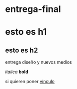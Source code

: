 # entrega-final
# esto es h1
## esto es h2

entrega diseño y nuevos medios

*italica*
**bold**

si quieren poner [vínculo](http:www.antoniahb.cl)

